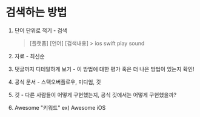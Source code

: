 # 검색하는 방법

1. 단어 단위로 적기 - 검색

   > [플랫폼] [언어] [검색내용] > ios swift play sound

2. 자료 - 최신순
3. 댓글까지 디테일하게 보기 - 이 방법에 대한 평가 혹은 더 나은 방법이 있는지 확인!
4. 공식 문서 - 스택오버플로우, 미디엄, 깃
5. 깃 - 다른 사람들이 어떻게 구현했는지, 공식 깃에서는 어떻게 구현했을까?
6. Awesome "키워드" ex) Awesome iOS
